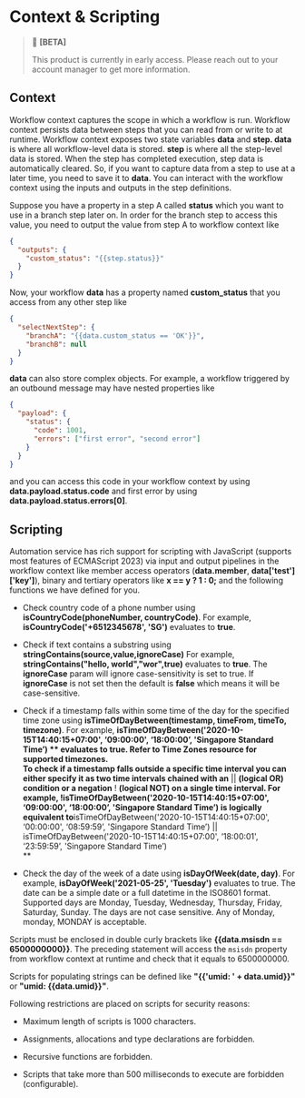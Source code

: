 # Context & Scripting

> 🚧 **[BETA]**
>
> This product is currently in early access. Please reach out to your account manager to get more information.
>

## Context

Workflow context captures the scope in which a workflow is run. Workflow context persists data between steps that you can read from or write to at runtime. Workflow context exposes two state variables **data** and **step. data** is where all workflow-level data is stored. **step** is where all the step-level data is stored. When the step has completed execution, step data is automatically cleared. So, if you want to capture data from a step to use at a later time, you need to save it to **data**. You can interact with the workflow context using the inputs and outputs in the step definitions.

Suppose you have a property in a step A called **status** which you want to use in a branch step later on. In order for the branch step to access this value, you need to output the value from step A to workflow context like

```json
{
  "outputs": {
    "custom_status": "{{step.status}}"
  }
}
```

Now, your workflow **data** has a property named **custom_status** that you access from any other step like

```json
{
  "selectNextStep": {
    "branchA": "{{data.custom_status == 'OK'}}",
    "branchB": null
  }
}
```

**data** can also store complex objects. For example, a workflow triggered by an outbound message may have nested properties like

```json
{
  "payload": {
    "status": {
      "code": 1001,
      "errors": ["first error", "second error"]
    }
  }
}
```

and you can access this code in your workflow context by using **data.payload.status.code** and first error by using **data.payload.status.errors[0]**.

## Scripting

Automation service has rich support for scripting with JavaScript (supports most features of ECMAScript 2023) via input and output pipelines in the workflow context like member access operators (**data.member**, **data['test']['key']**), binary and tertiary operators like **x == y ? 1 : 0;** and the following functions we have defined for you.

- Check country code of a phone number using **isCountryCode(phoneNumber, countryCode)**. For example, **isCountryCode('+6512345678', 'SG')** evaluates to **true**.

- Check if text contains a substring using  **stringContains(source,value,ignoreCase)** For example, **stringContains("hello, world","wor",true)** evaluates to **true**.  The **ignoreCase** param will ignore case-sensitivity is set to true. If **ignoreCase** is not set then the default is **false** which means it will be case-sensitive.

- Check if a timestamp falls within some time of the day for the specified time zone using **isTimeOfDayBetween(timestamp, timeFrom, timeTo, timezone)**. For example, **isTimeOfDayBetween('2020-10-15T14:40:15+07:00', ‘09:00:00', ‘18:00:00’, 'Singapore Standard Time’) ** evaluates to **true**. Refer to Time Zones resource for supported timezones.  
  To check if a timestamp falls outside a specific time interval you can either specify it as two time intervals chained with an** \|\| **(logical OR) condition or a negation** ! **(logical NOT) on a single time interval. For example, **!isTimeOfDayBetween('2020-10-15T14:40:15+07:00', ‘09:00:00', ‘18:00:00’, 'Singapore Standard Time’)** is logically equivalent to**isTimeOfDayBetween('2020-10-15T14:40:15+07:00', ‘00:00:00', ‘08:59:59’, 'Singapore Standard Time’) || isTimeOfDayBetween('2020-10-15T14:40:15+07:00', ‘18:00:01', ‘23:59:59’, 'Singapore Standard Time’)  
  **

- Check the day of the week of a date using **isDayOfWeek(date, day)**. For example, **isDayOfWeek('2021-05-25', 'Tuesday')** evaluates to true. The date can be a simple date or a full datetime in the ISO8601 format. Supported days are Monday, Tuesday, Wednesday, Thursday, Friday, Saturday, Sunday. The days are not case sensitive. Any of Monday, monday, MONDAY is acceptable.

Scripts must be enclosed in double curly brackets like **{{data.msisdn == 6500000000}}**. The preceding statement will access the `msisdn` property from workflow context at runtime and check that it equals to 6500000000.

Scripts for populating strings can be defined like **"{{'umid: ' + data.umid}}"** or **"umid: {{data.umid}}"**.

Following restrictions are placed on scripts for security reasons:

- Maximum length of scripts is 1000 characters.

- Assignments, allocations and type declarations are forbidden.

- Recursive functions are forbidden.

- Scripts that take more than 500 milliseconds to execute are forbidden (configurable).
